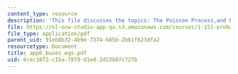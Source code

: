 ```yaml
---
content_type: resource
description: 'This file discusses the topics: The Poisson Process,and Renewal Processes.'
file: https://ol-ocw-studio-app-qa.s3.amazonaws.com/courses/1-151-probability-and-statistics-in-engineering-spring-2005/6cec1072c15a7879d1ed2d23b87c727b_app6_buses_eqs.pdf
file_type: application/pdf
parent_uid: 91eb0b32-4b9e-7374-b85b-2bb1f623dfa2
resourcetype: Document
title: app6_buses_eqs.pdf
uid: 6cec1072-c15a-7879-d1ed-2d23b87c727b
---
```

